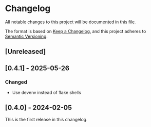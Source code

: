 # Changelog

All notable changes to this project will be documented in this file.

The format is based on [Keep a Changelog](https://keepachangelog.com/en/1.0.0/),
and this project adheres to [Semantic Versioning](https://semver.org/spec/v2.0.0.html).

## [Unreleased]

## [0.4.1] - 2025-05-26

### Changed

- Use devenv instead of flake shells

## [0.4.0] - 2024-02-05

This is the first release in this changelog.
